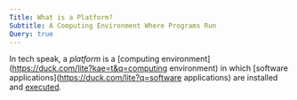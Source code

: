 ```yaml
---
Title: What is a Platform?
Subtitle: A Computing Environment Where Programs Run
Query: true
---
```


In tech speak, a *platform* is a [computing environment](https://duck.com/lite?kae=t&q=computing environment) in which [software applications](https://duck.com/lite?q=software applications) are installed and [executed](/what/executed/).
